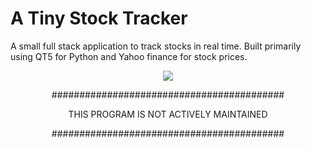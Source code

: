 # A Tiny Stock Tracker

A small full stack application to track stocks in real time. Built primarily using QT5 for Python and Yahoo finance for stock prices.



<p align="center">
  <img src="https://user-images.githubusercontent.com/83780720/170149859-ad489921-6ffc-40ce-897a-28a9c8bf11e9.png">
</p>



<p align="center">
    ##########################################
</p>

<p align="center">
    THIS PROGRAM IS NOT ACTIVELY MAINTAINED
</p>
<p align="center">
    ##########################################
</p>
